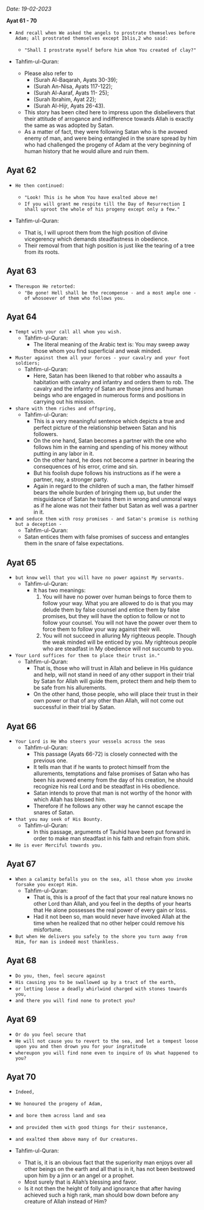 *Date: 19-02-2023*

**Ayat 61 - 70**

- `And recall when We asked the angels to prostrate themselves before Adam; all prostrated themselves except Iblis,2 who said:`
  - `"Shall I prostrate myself before him whom You created of clay?"`

- Tahfim-ul-Quran:
  - Please also refer to
    - (Surah Al-Baqarah, Ayats 30-39);
    - (Surah An-Nisa, Ayats 117-122);
    - (Surah Al-Aaraf, Ayats 11- 25);
    - (Surah Ibrahim, Ayat 22);
    - (Surah Al-Hijr, Ayats 26-43).
  - This story has been cited here to impress upon the disbelievers that their attitude of arrogance and indifference towards Allah is exactly the same as was adopted by Satan.
  - As a matter of fact, they were following Satan who is the avowed enemy of man, and were being entangled in the snare spread by him who had challenged the progeny of Adam at the very beginning of human history that he would allure and ruin them.

## Ayat 62

- `He then continued:`
  - `"Look! This is he whom You have exalted above me!`
  - `If you will grant me respite till the Day of Resurrection I shall uproot the whole of his progeny except only a few."`

- Tahfim-ul-Quran:
  - That is, I will uproot them from the high position of divine vicegerency which demands steadfastness in obedience.
  - Their removal from that high position is just like the tearing of a tree from its roots.

## Ayat 63

- `Thereupon He retorted:`
  - `"Be gone! Hell shall be the recompense - and a most ample one - of whosoever of them who follows you.`

## Ayat 64

- `Tempt with your call all whom you wish.`
  - Tahfim-ul-Quran:
    - The literal meaning of the Arabic text is: You may sweep away those whom you find superficial and weak minded.
- `Muster against them all your forces - your cavalry and your foot soldiers;`
  - Tahfim-ul-Quran:
    - Here, Satan has been likened to that robber who assaults a habitation with cavalry and infantry and orders them to rob. The cavalry and the infantry of Satan are those jinns and human beings who are engaged in numerous forms and positions in carrying out his mission.
- `share with them riches and offspring,`
  - Tahfim-ul-Quran:
    - This is a very meaningful sentence which depicts a true and perfect picture of the relationship between Satan and his followers. 
    - On the one hand, Satan becomes a partner with the one who follows him in the earning and spending of his money without putting in any labor in it.
    - On the other hand, he does not become a partner in bearing the consequences of his error, crime and sin.
    - But his foolish dupe follows his instructions as if he were a partner, nay, a stronger party.
    - Again in regard to the children of such a man, the father himself bears the whole burden of bringing them up, but under the misguidance of Satan he trains them in wrong and unmoral ways as if he alone was not their father but Satan as well was a partner in it.
- `and seduce them with rosy promises - and Satan's promise is nothing but a deception -`
  - Tahfim-ul-Quran:
  - Satan entices them with false promises of success and entangles them in the snare of false expectations.

## Ayat 65

- `but know well that you will have no power against My servants.`
  - Tahfim-ul-Quran:
    - It has two meanings:
      1. You will have no power over human beings to force them to follow your way. What you are allowed to do is that you may delude them by false counsel and entice them by false promises, but they will have the option to follow or not to follow your counsel. You will not have the power over them to force them to follow your way against their will.
      2. You will not succeed in alluring My righteous people. Though the weak minded will be enticed by you. My righteous people who are steadfast in My obedience will not succumb to you.
- `Your Lord suffices for them to place their trust in."`
  - Tahfim-ul-Quran:
    - That is, those who will trust in Allah and believe in His guidance and help, will not stand in need of any other support in their trial by Satan for Allah will guide them, protect them and help them to be safe from his allurements.
    - On the other hand, those people, who will place their trust in their own power or that of any other than Allah, will not come out successful in their trial by Satan.

## Ayat 66

- `Your Lord is He Who steers your vessels across the seas`
  - Tahfim-ul-Quran:
    - This passage (Ayats 66-72) is closely connected with the previous one.
    - It tells man that if he wants to protect himself from the allurements, temptations and false promises of Satan who has been his avowed enemy from the day of his creation, he should recognize his real Lord and be steadfast in His obedience.
    - Satan intends to prove that man is not worthy of the honor with which Allah has blessed him.
    - Therefore if he follows any other way he cannot escape the snares of Satan.
- `that you may seek of His Bounty.`
  - Tahfim-ul-Quran:
    - In this passage, arguments of Tauhid have been put forward in order to make man steadfast in his faith and refrain from shirk.
- `He is ever Merciful towards you.`

## Ayat 67

- `When a calamity befalls you on the sea, all those whom you invoke forsake you except Him.`
  - Tahfim-ul-Quran:
    - That is, this is a proof of the fact that your real nature knows no other Lord than Allah, and you feel in the depths of your hearts that He alone possesses the real power of every gain or loss.
    - Had it not been so, man would never have invoked Allah at the time when he realized that no other helper could remove his misfortune.
- `But when He delivers you safely to the shore you turn away from Him, for man is indeed most thankless.`

## Ayat 68

- `Do you, then, feel secure against`
- `His causing you to be swallowed up by a tract of the earth,`
- `or letting loose a deadly whirlwind charged with stones towards you,`
- `and there you will find none to protect you?`

## Ayat 69

- `Or do you feel secure that`
- `He will not cause you to revert to the sea, and let a tempest loose upon you and then drown you for your ingratitude`
- `whereupon you will find none even to inquire of Us what happened to you?`

## Ayat 70

- `Indeed,`
- `We honoured the progeny of Adam,`
- `and bore them across land and sea`
- `and provided them with good things for their sustenance,`
- `and exalted them above many of Our creatures.`

- Tahfim-ul-Quran:
  - That is, it is an obvious fact that the superiority man enjoys over all other beings on the earth and all that is in it, has not been bestowed upon him by a jinn or an angel or a prophet.
  - Most surely that is Allah’s blessing and favor.
  - Is it not then the height of folly and ignorance that after having achieved such a high rank, man should bow down before any creature of Allah instead of Him?